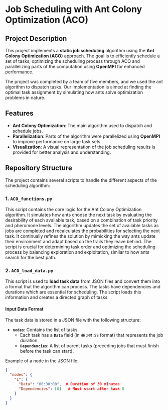 # Job Scheduling with Ant Colony Optimization (ACO)

## Project Description

This project implements a **static job scheduling** algorithm using the **Ant Colony Optimization (ACO)** approach. The goal is to efficiently schedule a set of tasks, optimizing the scheduling process through ACO and parallelizing parts of the computation using **OpenMPI** for enhanced performance.

The project was completed by a team of five members, and we used the ant algorithm to dispatch tasks. Our implementation is aimed at finding the optimal task assignment by simulating how ants solve optimization problems in nature.

## Features

- **Ant Colony Optimization**: The main algorithm used to dispatch and schedule jobs.
- **Parallelization**: Parts of the algorithm were parallelized using **OpenMPI** to improve performance on large task sets.
- **Visualization**: A visual representation of the job scheduling results is provided for better analysis and understanding.

## Repository Structure

The project contains several scripts to handle the different aspects of the scheduling algorithm:

### 1. `ACO_functions.py`

This script contains the core logic for the Ant Colony Optimization algorithm. It simulates how ants choose the next task by evaluating the desirability of each available task, based on a combination of task priority and pheromone levels. The algorithm updates the set of available tasks as jobs are completed and recalculates the probabilities for selecting the next task. It continually refines the solution by mimicking the way ants update their environment and adapt based on the trails they leave behind. The script is crucial for determining task order and optimizing the scheduling process by balancing exploration and exploitation, similar to how ants search for the best path.


### 2. `ACO_load_data.py`

This script is used to **load task data** from JSON files and convert them into a format that the algorithm can process. The tasks have dependencies and durations which are essential for scheduling. The script loads this information and creates a directed graph of tasks.

#### Input Data Format

The task data is stored in a JSON file with the following structure:

- **`nodes`**: Contains the list of tasks.
  - Each task has a **`Data`** field (in `HH:MM:SS` format) that represents the job duration.
  - **`Dependencies`**: A list of parent tasks (preceding jobs that must finish before the task can start).
  
Example of a node in the JSON file:
```json
{
  "nodes": {
    "1": {
      "Data": "00:30:00",  # Duration of 30 minutes
      "Dependencies": [0]   # Must start after task 0
    }
  }
}
